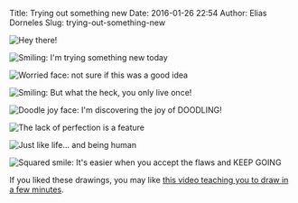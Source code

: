 Title: Trying out something new
Date: 2016-01-26 22:54
Author: Elias Dorneles
Slug: trying-out-something-new


<!-- PELICAN_BEGIN_SUMMARY -->
![Hey there!](http://i.imgur.com/KZo7ObI.png)
<!-- PELICAN_END_SUMMARY -->

![Smiling: I'm trying something new today](http://imgur.com/vjWgCAK.png)

![Worried face: not sure if this was a good idea](http://imgur.com/QPGcgDE.png)

![Smiling: But what the heck, you only live once!](http://imgur.com/whDBm4O.png)

![Doodle joy face: I'm discovering the joy of DOODLING!](http://imgur.com/Bq54jBg.png)

![The lack of perfection is a feature](http://imgur.com/45YdMZI.png)

![Just like life... and being human](http://imgur.com/zBog5ta.png)

![Squared smile: It's easier when you accept the flaws and KEEP GOING](http://imgur.com/fgU8Y57.png)


If you liked these drawings, you may like [this video teaching you to draw in a
few minutes](https://www.youtube.com/watch?v=7TXEZ4tP06c&feature=youtu.be).
